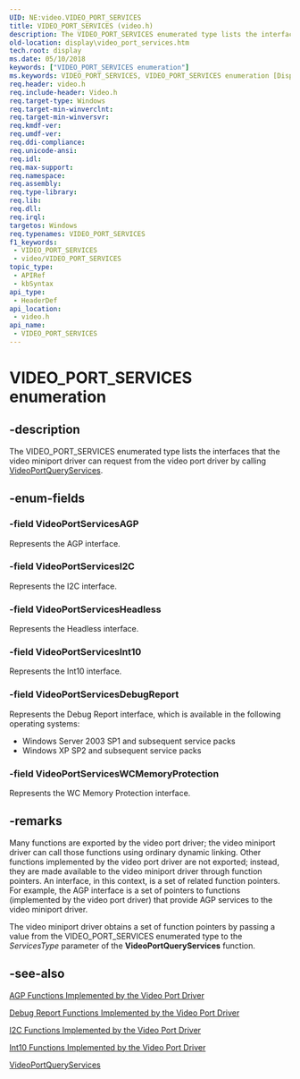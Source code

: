 ```yaml
---
UID: NE:video.VIDEO_PORT_SERVICES
title: VIDEO_PORT_SERVICES (video.h)
description: The VIDEO_PORT_SERVICES enumerated type lists the interfaces that the video miniport driver can request from the video port driver by calling VideoPortQueryServices.
old-location: display\video_port_services.htm
tech.root: display
ms.date: 05/10/2018
keywords: ["VIDEO_PORT_SERVICES enumeration"]
ms.keywords: VIDEO_PORT_SERVICES, VIDEO_PORT_SERVICES enumeration [Display Devices], VideoPortServicesAGP, VideoPortServicesDebugReport, VideoPortServicesHeadless, VideoPortServicesI2C, VideoPortServicesInt10, VideoPortServicesWCMemoryProtection, Video_Structs_f2ede654-971a-4700-a911-8063a2a03ffe.xml, display.video_port_services, video/VIDEO_PORT_SERVICES, video/VideoPortServicesAGP, video/VideoPortServicesDebugReport, video/VideoPortServicesHeadless, video/VideoPortServicesI2C, video/VideoPortServicesInt10, video/VideoPortServicesWCMemoryProtection
req.header: video.h
req.include-header: Video.h
req.target-type: Windows
req.target-min-winverclnt: 
req.target-min-winversvr: 
req.kmdf-ver: 
req.umdf-ver: 
req.ddi-compliance: 
req.unicode-ansi: 
req.idl: 
req.max-support: 
req.namespace: 
req.assembly: 
req.type-library: 
req.lib: 
req.dll: 
req.irql: 
targetos: Windows
req.typenames: VIDEO_PORT_SERVICES
f1_keywords:
 - VIDEO_PORT_SERVICES
 - video/VIDEO_PORT_SERVICES
topic_type:
 - APIRef
 - kbSyntax
api_type:
 - HeaderDef
api_location:
 - video.h
api_name:
 - VIDEO_PORT_SERVICES
---
```


# VIDEO_PORT_SERVICES enumeration


## -description

The VIDEO_PORT_SERVICES enumerated type lists the interfaces that the video miniport driver can request from the video port driver by calling <a href="/windows-hardware/drivers/ddi/video/nf-video-videoportqueryservices">VideoPortQueryServices</a>.

## -enum-fields

### -field VideoPortServicesAGP

Represents the AGP interface.

### -field VideoPortServicesI2C

Represents the I2C interface.

### -field VideoPortServicesHeadless

Represents the Headless interface.

### -field VideoPortServicesInt10

Represents the Int10 interface.

### -field VideoPortServicesDebugReport

Represents the Debug Report interface, which is available in the following operating systems:
 


<ul>
<li>Windows Server 2003 SP1 and subsequent service packs</li>
<li>Windows XP SP2 and subsequent service packs </li>
</ul>

### -field VideoPortServicesWCMemoryProtection

Represents the WC Memory Protection interface.

## -remarks

Many functions are exported by the video port driver; the video miniport driver can call those functions using ordinary dynamic linking. Other functions implemented by the video port driver are not exported; instead, they are made available to the video miniport driver through function pointers. An interface, in this context, is a set of related function pointers. For example, the AGP interface is a set of pointers to functions (implemented by the video port driver) that provide AGP services to the video miniport driver.

The video miniport driver obtains a set of function pointers by passing a value from the VIDEO_PORT_SERVICES enumerated type to the <i>ServicesType</i> parameter of the <b>VideoPortQueryServices</b> function.

## -see-also

<a href="/windows-hardware/drivers/ddi/videoagp/">AGP Functions Implemented by the Video Port Driver</a>



<a href="/windows-hardware/drivers/ddi/index">Debug Report Functions Implemented by the Video Port Driver</a>



<a href="/windows-hardware/drivers/ddi/index">I2C Functions Implemented by the Video Port Driver</a>



<a href="/windows-hardware/drivers/ddi/index">Int10 Functions Implemented by the Video Port Driver</a>



<a href="/windows-hardware/drivers/ddi/video/nf-video-videoportqueryservices">VideoPortQueryServices</a>

